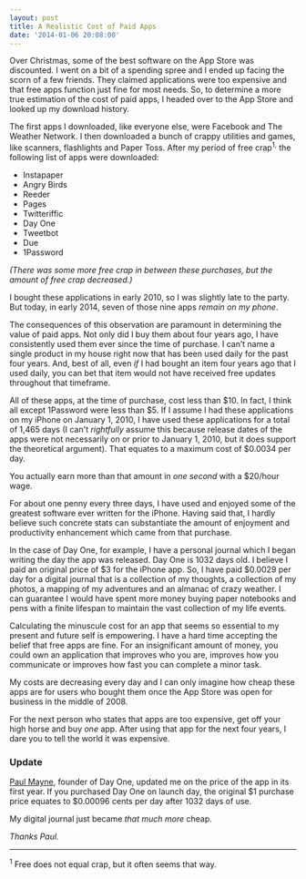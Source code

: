 ```yaml
---
layout: post
title: A Realistic Cost of Paid Apps
date: '2014-01-06 20:08:00'
---
```


<p>Over Christmas, some of the best software on the App Store was discounted. I went on a bit of a spending spree and I ended up facing the scorn of a few friends. They claimed applications were too expensive and that free apps function just fine for most needs. So, to determine a more true estimation of the cost of paid apps, I headed over to the App Store and looked up my download history.</p>

<p>The first apps I downloaded, like everyone else, were Facebook and The Weather Network. I then downloaded a bunch of crappy utilities and games, like scanners, flashlights and Paper Toss. After my period of free crap<sup>1,</sup> the following list of apps were downloaded:</p>

<ul>
<li>Instapaper</li>
<li>Angry Birds</li>
<li>Reeder</li>
<li>Pages</li>
<li>Twitteriffic</li>
<li>Day One</li>
<li>Tweetbot</li>
<li>Due</li>
<li>1Password</li>
</ul>

<p><em>(There was some more free crap in between these purchases, but the amount of free crap decreased.)</em></p>

<p>I bought these applications in early 2010, so I was slightly late to the party. But today, in early 2014, seven of those nine apps <em>remain on my phone</em>. </p>

<p>The consequences of this observation are paramount in determining the value of paid apps. Not only did I buy them about four years ago, I have consistently used them ever since the time of purchase. I can’t name a single product in my house right now that has been used daily for the past four years. And, best of all, even <em>if</em> I had bought an item four years ago that I used daily, you can bet that item would not have received free updates throughout that timeframe. </p>

<p>All of these apps, at the time of purchase, cost less than $10. In fact, I think all except 1Password were less than $5. If I assume I had these applications on my iPhone on January 1, 2010, I have used these applications for a total of 1,465 days (I can't <em>rightfully</em> assume this because release dates of the apps were not necessarily on or prior to January 1, 2010, but it does support the theoretical argument). That equates to a maximum cost of $0.0034 per day. </p>

<p>You actually earn more than that amount in <em>one second</em> with a $20/hour wage. </p>

<p>For about one penny every three days, I have used and enjoyed some of the greatest software ever written for the iPhone. Having said that, I hardly believe such concrete stats can substantiate the amount of enjoyment and productivity enhancement which came from that purchase.</p>

<p>In the case of Day One, for example, I have a personal journal which I began writing the day the app was released. Day One is 1032 days old. I believe I paid an original price of $3 for the iPhone app. So, I have paid $0.0029 per day for a digital journal that is a collection of my thoughts, a collection of my photos, a mapping of my adventures and an almanac of crazy weather. I can guarantee I would have spent more money buying paper notebooks and pens with a finite lifespan to maintain the vast collection of my life events.</p>

<p>Calculating the minuscule cost for an app that seems so essential to my present and future self is empowering. I have a hard time accepting the belief that free apps are fine. For an insignificant amount of money, you could own an application that improves who you are, improves how you communicate or improves how fast you can complete a minor task.</p>

<p>My costs are decreasing every day and I can only imagine how cheap these apps are for users who bought them once the App Store was open for business in the middle of 2008. </p>

<p>For the next person who states that apps are too expensive, get off your high horse and buy <em>one</em> app. After using that app for the next four years, I dare you to tell the world it was expensive.</p>

<h3 id="update">Update</h3>

<p><a href="https://twitter.com/paulmayne/status/420292032217620480">Paul Mayne</a>, founder of Day One, updated me on the price of the app in its first year. If you purchased Day One on launch day, the original $1 purchase price equates to $0.00096 cents per day after 1032 days of use. </p>

<p>My digital journal just became <em>that much more</em> cheap. </p>

<p><em>Thanks Paul.</em></p>

<hr />

<p><sup>1</sup> Free does not equal crap, but it often seems that way.</p>